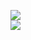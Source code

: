[![](https://img.shields.io/badge/Made%20With-Github%20Spray-lightgrey.svg?style=for-the-badge&logo=github)](https://github.com/Annihil/github-spray#822)  
[![](https://i.imgur.com/2DrTn0Z.gif)](https://github.com/Annihil/github-spray)
